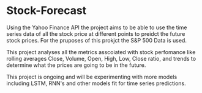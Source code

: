 # Stock-Forecast

Using the Yahoo Finance API the project aims to be able to use the time series data of all the stock price at different points to preidct the future stock prices.
For the pruposes of this prokjct the S&P 500 Data is used.

This project analyses all the metrics asscoiated with stock perfomance like rolling averages Close, Volume, Open, High, Low, Close ratio, and trends to determine what the prices are going to be in the future.

This project is ongoing and will be experimenting with more models including LSTM, RNN's and other models fit for time series predictions.
